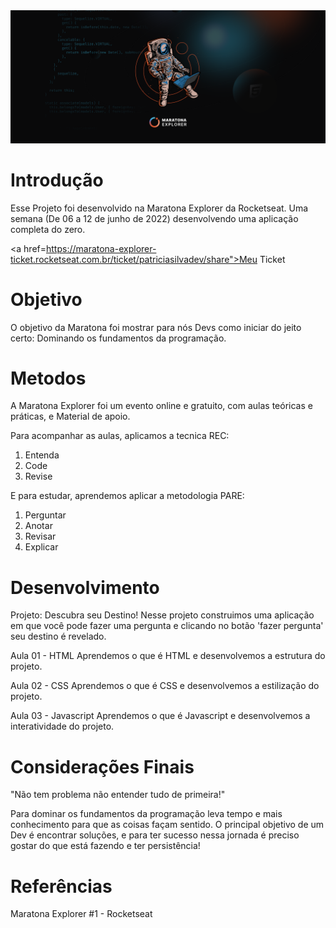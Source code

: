 <img src="Maratona Explorer  - 2560x1080.PNG" alt="Projeto Descubra seu Destino - Maratona Explorer #1">

# Introdução
Esse Projeto foi desenvolvido na Maratona Explorer da Rocketseat. Uma semana (De 06 a 12 de junho de 2022) desenvolvendo uma aplicação completa do zero.

<a href=https://maratona-explorer-ticket.rocketseat.com.br/ticket/patriciasilvadev/share">Meu Ticket</a>

# Objetivo
O objetivo da Maratona foi mostrar para nós Devs como iniciar do jeito certo: Dominando os fundamentos da programação. 

# Metodos
A Maratona Explorer foi um evento online e gratuito, com aulas teóricas e práticas, e Material de apoio. 

Para acompanhar as aulas, aplicamos a tecnica REC: 
1. Entenda
2. Code 
3. Revise

E para estudar, aprendemos aplicar a metodologia PARE:
1. Perguntar
2. Anotar
3. Revisar
4. Explicar

# Desenvolvimento

Projeto: Descubra seu Destino!
Nesse projeto construimos uma aplicação em que você pode fazer uma pergunta e clicando no botão 'fazer pergunta' seu destino é revelado.

Aula 01 - HTML
Aprendemos o que é HTML e desenvolvemos a estrutura do projeto.

Aula 02 - CSS
Aprendemos o que é CSS e desenvolvemos a estilização do projeto.

Aula 03 - Javascript
Aprendemos o que é Javascript e desenvolvemos a interatividade do projeto.


# Considerações Finais
"Não tem problema não entender tudo de primeira!"

Para dominar os fundamentos da programação leva tempo e mais conhecimento para que as coisas façam sentido. O principal objetivo de um Dev é encontrar soluções, e para ter sucesso nessa jornada é preciso gostar do que está fazendo e ter persistência!


# Referências

Maratona Explorer #1 - Rocketseat

